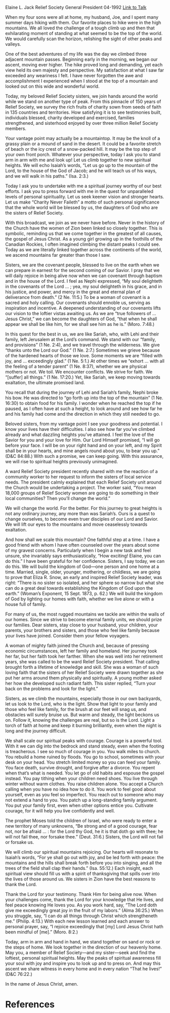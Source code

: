 Elaine L. Jack
Relief Society General President
04-1992
[Link to Talk](https://www.churchofjesuschrist.org/study/general-conference/1992/04/look-up-and-press-on?lang=eng)

When my four sons were all at home, my husband, Joe, and I spent many summer days hiking with them. Our favorite places to hike were in the high mountains. We all loved the challenge of a tough climb up and then that exhilarating moment of standing at what seemed to be the top of the world. We would carefully scan the horizon, relishing the sight of other peaks and valleys.

One of the best adventures of my life was the day we climbed three adjacent mountain passes. Beginning early in the morning, we began our ascent, moving ever higher. The hike proved long and demanding, yet each view held its own majesty and perspective. My satisfaction at what I saw far exceeded any weariness I felt. I have never forgotten the awe and accomplishment I experienced when I stood at the top of a mountain and looked out on this wide and wonderful world.

Today, my beloved Relief Society sisters, we join hands around the world while we stand on another type of peak. From this pinnacle of 150 years of Relief Society, we survey the rich fruits of charity sown from seeds of faith in 135 countries and territories. How satisfying it is to see testimonies built, individuals blessed, charity developed and exercised, families strengthened, and sisterhood enjoyed by over three million Relief Society members.

Your vantage point may actually be a mountaintop. It may be the knoll of a grassy plain or a mound of sand in the desert. It could be a favorite stretch of beach or the icy crest of a snow-packed hill. It may be the top step of your own front porch. Whatever your perspective, today I ask you to stand arm in arm with me and look up! Let us climb together to new spiritual heights. We will echo Isaiah’s words, “Let us go up to the mountain of the Lord, to the house of the God of Jacob; and he will teach us of his ways, and we will walk in his paths.” (Isa. 2:3.)

Today I ask you to undertake with me a spiritual journey worthy of our best efforts. I ask you to press forward with me in the quest for unparalleled levels of personal spirituality. Let us seek keener vision and stronger hearts. Let us make “Charity Never Faileth” a motto of such personal significance that the whole world will be blessed by us, the daughters of God who are the sisters of Relief Society.

With this broadcast, we join as we never have before. Never in the history of the Church have the women of Zion been linked so closely together. This is symbolic, reminding us that we come together in the greatest of all causes, the gospel of Jesus Christ. As a young girl growing up in the foothills of the Canadian Rockies, I often imagined climbing the distant peaks I could see. Today as we are literally linked together across the continents of the world, we ascend mountains far greater than those I saw.

Sisters, we are the covenant people, blessed to live on the earth when we can prepare in earnest for the second coming of our Savior. I pray that we will daily rejoice in being alive now when we can covenant through baptism and in the house of the Lord. I feel as Nephi expressed, “My soul delighteth in the covenants of the Lord … ; yea, my soul delighteth in his grace, and in his justice, and power, and mercy in the great and eternal plan of deliverance from death.” (2 Ne. 11:5.) To be a woman of covenant is a sacred and holy calling. Our covenants should ennoble us, serving as inspiration and incentive. A deepened understanding of our covenants lifts our vision to the loftier vistas awaiting us. As we are “true followers of … Jesus Christ,” we can become the daughters of God, “that when he shall appear we shall be like him, for we shall see him as he is.” (Moro. 7:48.)

In this quest for the best in us, we are like Sariah, who, with Lehi and their family, left Jerusalem at the Lord’s command. We stand with our “family, and provisions” (1 Ne. 2:4), and we travel through the wilderness. We give “thanks unto the Lord our God.” (1 Ne. 2:7.) Sometimes we grieve because of the hardened hearts of those we love. Some moments we are “filled with joy, and … exceedingly glad.” (1 Ne. 5:1.) At other times we “exhort … with all the feeling of a tender parent” (1 Ne. 8:37), whether we are physical mothers or not. We toil. We encounter conflicts. We strive for faith. We “[suffer] all things.” (1 Ne. 17:20.) Yet, like Sariah, we keep moving towards exaltation, the ultimate promised land.

You recall that during the journey of Lehi and Sariah’s family, Nephi broke his bow. He was directed to “go forth up into the top of the mountain” (1 Ne. 16:30) to obtain food for his family. I wonder when he reached the top if he paused, as I often have at such a height, to look around and see how far he and his family had come and the direction in which they still needed to go.

Beloved sisters, from my vantage point I see your goodness and potential. I know your lives have their difficulties. I also see how far you’ve climbed already and what dazzling heights you’ve attained. I feel the love of the Savior for you and your love for Him. Our Lord Himself promised, “I will go before your face. I will be on your right hand and on your left, and my Spirit shall be in your hearts, and mine angels round about you, to bear you up.” (D&C 84:88.) With such a promise, we can keep going. With this assurance, we will rise to spiritual heights previously unimagined.

A ward Relief Society president recently shared with me the reaction of a community worker to her request to inform the sisters of local service needs. The president calmly explained that each Relief Society unit around the Church would be undertaking a project. The worker said, “You mean 18,000 groups of Relief Society women are going to do something in their local communities? Then you’ll change the world.”

We will change the world. For the better. For this journey to great heights is not any ordinary journey, any more than was Sariah’s. Ours is a quest to change ourselves, to become even truer disciples of our Lord and Savior. We will lift our eyes to the mountains and move ceaselessly towards exaltation.

And how shall we scale this mountain? One faithful step at a time. I have a good friend with whom I have often counseled over the years about some of my gravest concerns. Particularly when I begin a new task and feel unsure, she invariably says enthusiastically, “How exciting! Elaine, you can do this.” I have been grateful for her confidence. Sisters, I say today, we can do this. We will build the kingdom of God—one person and one home at a time. Married, single, older, younger, mothering, or childless, we are going to prove that Eliza R. Snow, an early and inspired Relief Society leader, was right: “There is no sister so isolated, and her sphere so narrow but what she can do a great deal towards establishing the Kingdom of God upon the earth.” (Woman’s Exponent, 15 Sept. 1873, p. 62.) We will build the kingdom of God by lighting our homes with faith, whether we live alone or with a house full of family.

For many of us, the most rugged mountains we tackle are within the walls of our homes. Since we strive to become eternal family units, we should prize our families. Dear sisters, stay close to your husband, your children, your parents, your brothers and sisters, and those who feel like family because your lives have joined. Consider them your fellow voyagers.

A woman of mighty faith joined the Church and, because of pressing economic circumstances, left her family and homeland. Her journey took her far, but her faith took her farther. When she was well into her retirement years, she was called to be the ward Relief Society president. That calling brought forth a lifetime of knowledge and skill. She was a woman of such loving faith that the sisters of her Relief Society were drawn together as she put her arms around them physically and spiritually. A young mother asked her how she developed such radiant faith. This sister replied, “Turn your back on the problems and look for the light.”

Sisters, as we climb the mountains, especially those in our own backyards, let us look to the Lord, who is the light. Show that light to your family and those who feel like family, for the brush at our feet will snag us, and obstacles will surely bruise us. But warm and steady, the light beckons us on. Follow it, knowing the challenges are real, but so is the Lord. Light a torch of faith at home and keep it burning brilliantly, even when the night is long and the journey difficult.

We shall scale our spiritual peaks with courage. Courage is a powerful tool. With it we can dig into the bedrock and stand steady, even when the footing is treacherous. I see so much of courage in you. You walk miles to church. You rebuild a home ruined by floods. You go to school, sometimes with your desk on your head. You stretch limited money so you can feed your family. You face death, survive drought, and forgive after a divorce. You repent when that’s what is needed. You let go of old habits and espouse the gospel instead. You pay tithing when your children need shoes. You live through winter without warm clothes. You raise children alone. You accept a Church calling when you have no idea how to do it. You work to feel good about yourself, even as you feel so imperfect. You reach out to someone who may not extend a hand to you. You patch up a long-standing family argument. You put your family first, even when other options entice you. Cultivate courage, for it will help you live confidently and well.

The prophet Moses told the children of Israel, who were ready to enter a new territory of many unknowns, “Be strong and of a good courage, fear not, nor be afraid … : for the Lord thy God, he it is that doth go with thee; he will not fail thee, nor forsake thee.” (Deut. 31:6.) Sisters, the Lord will not fail or forsake us.

We will climb our spiritual mountains rejoicing. Our hearts will resonate to Isaiah’s words, “For ye shall go out with joy, and be led forth with peace: the mountains and the hills shall break forth before you into singing, and all the trees of the field shall clap their hands.” (Isa. 55:12.) Each insight, each spiritual view should fill us with a spirit of thanksgiving that spills over into the lives of those around us. We sisters in Zion have the best reasons to thank the Lord.

Thank the Lord for your testimony. Thank Him for being alive now. When your challenges come, thank the Lord for your knowledge that He lives, and feel peace knowing He loves you. As you work hard, say, “The Lord doth give me exceedingly great joy in the fruit of my labors.” (Alma 36:25.) When you struggle, say, “I can do all things through Christ which strengtheneth me.” (Philip. 4:13.) With each new lesson learned and each answer to personal prayer, say, “I rejoice exceedingly that [my] Lord Jesus Christ hath been mindful of [me].” (Moro. 8:2.)

Today, arm in arm and hand in hand, we stand together on sand or rock or the steps of home. We look together in the direction of our heavenly home. May you, a member of Relief Society—and my sister—seek and find the loftiest, personal spiritual heights. May the peaks of spiritual awareness fill your soul with joy and inspire you to look up and to press on. And may this ascent we share witness in every home and in every nation “That he lives!” (D&C 76:22.)

In the name of Jesus Christ, amen.

# References
